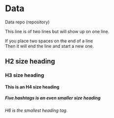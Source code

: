 # Data
Data repo (repository)  
  
This line is of two lines 
but will show up on one line.

If you place two spaces on the end of a line  
Then it will end the line and start a new one.  
  
## H2 size heading
  
### H3 size heading

#### This is an H4 size heading

##### Five hashtags is an even smaller size heading

###### H6 is the smallest heading tag.
